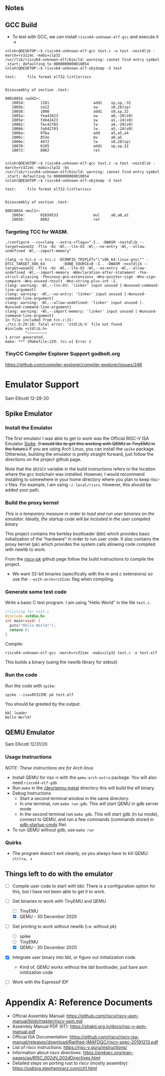 ## Notes

## GCC Build

 * To test with GCC, we can install `riscv64-unknown-elf-gcc` and execute it ->
```
cnlohr@DESKTOP:~$ riscv64-unknown-elf-gcc test.c -o test -nostdlib -march=rv32imc -mabi=ilp32
/usr/lib/riscv64-unknown-elf/bin/ld: warning: cannot find entry symbol _start; defaulting to 0000000000010054
cnlohr@DESKTOP:~$ riscv64-unknown-elf-objdump -S test

test:     file format elf32-littleriscv


Disassembly of section .text:

00010054 <add2>:
   10054:       1101                    addi    sp,sp,-32
   10056:       ce22                    sw      s0,28(sp)
   10058:       1000                    addi    s0,sp,32
   1005a:       fea42623                sw      a0,-20(s0)
   1005e:       feb42423                sw      a1,-24(s0)
   10062:       fec42703                lw      a4,-20(s0)
   10066:       fe842783                lw      a5,-24(s0)
   1006a:       97ba                    add     a5,a5,a4
   1006c:       853e                    mv      a0,a5
   1006e:       4472                    lw      s0,28(sp)
   10070:       6105                    addi    sp,sp,32
   10072:       8082                    ret
   
   
cnlohr@DESKTOP:~$ riscv64-unknown-elf-gcc test.c -o test -nostdlib -march=rv32imc -mabi=ilp32 -Os
/usr/lib/riscv64-unknown-elf/bin/ld: warning: cannot find entry symbol _start; defaulting to 0000000000010054
cnlohr@DESKTOP:~$ riscv64-unknown-elf-objdump -S test

test:     file format elf32-littleriscv


Disassembly of section .text:

00010054 <mul2>:
   10054:       02b50533                mul     a0,a0,a1
   10058:       8082                    ret
```

### Targeting TCC for WASM.

```
./configure --cc=clang --extra-cflags="-I.. -DWASM -nostdlib --target=wasm32 -flto -Oz -Wl,--lto-O3 -Wl,--no-entry -Wl,--allow-undefined -Wl,--import-memory"

clang -o tcc.o -c tcc.c -DCONFIG_TRIPLET="\"x86_64-linux-gnu\"" -DTCC_TARGET_X86_64        -DONE_SOURCE=0 -I.. -DWASM -nostdlib --target=wasm32 -flto -Oz -Wl,--lto-O3 -Wl,--no-entry -Wl,--allow-undefined -Wl,--import-memory -Wdeclaration-after-statement -fno-strict-aliasing -fheinous-gnu-extensions -Wno-pointer-sign -Wno-sign-compare -Wno-unused-result -Wno-string-plus-int -I. 
clang: warning: -Wl,--lto-O3: 'linker' input unused [-Wunused-command-line-argument]
clang: warning: -Wl,--no-entry: 'linker' input unused [-Wunused-command-line-argument]
clang: warning: -Wl,--allow-undefined: 'linker' input unused [-Wunused-command-line-argument]
clang: warning: -Wl,--import-memory: 'linker' input unused [-Wunused-command-line-argument]
In file included from tcc.c:21:
./tcc.h:29:10: fatal error: 'stdlib.h' file not found
#include <stdlib.h>
         ^~~~~~~~~~
1 error generated.
make: *** [Makefile:229: tcc.o] Error 1

```


### TinyCC Compiler Explorer Support godbolt.org

https://github.com/compiler-explorer/compiler-explorer/issues/246



# Emulator Support
Sam Ellicott 12-28-20

## Spike Emulator
### Install the Emulator
The first emulator I was able to get to work was the Official RISC-V ISA Emulator
[Spike](https://github.com/riscv/riscv-isa-sim). 
~~(I would like to get this working with QEMU or
TinyEMU in the future.)~~ If you are using Arch Linux, you can install the `spike` package.
Otherwise, building the emulator is pretty straight forward, just follow the directions on the
project github page. 

Note that the `$RISCV` variable in the build instructions refers to the
location where the gcc toolchain was installed. However, I would recommend installing
to somewhere in your home directory where you plan to keep risc-v files. For example,
I am using `~/.local/riscv`. However, this should be added your path.

### Build the proxy kernel
*This is a temporary measure in order to load and run user binaries on the emulator. Ideally,
the startup code will be included in the user compiled binary*

This project contains the berkley bootloader (bbl) which provides basic initialization of the
"hardware" in order to run user code. It also contains the proxy kernel (pk) which provides
the system calls allowing code compiled with newlib to work.

From the [riscv-pk](https://github.com/riscv/riscv-pk) github page follow the build instructions
to compile the project. 

* We want 32-bit binaries (specifically with the m and c extensions) so use
the `--with-arch=rv32imc` flag when compiling.

### Generate some test code
Write a basic C test program. I am using "Hello World" in the file `test.c`.
```C
//listing for test.c
#include <stdio.h>
int main(void) {
  puts("Hello World!");
  return 0;
}
```
Compile:
```
riscv64-unknown-elf-gcc -march=rv32imc -mabi=ilp32 test.c -o test.elf
```
This builds a binary (using the newlib library for stdout)

### Run the code
Run the code with `spike`:
```
spike --isa=RV32IMC pk test.elf
```

You should be greeted by the output:
```
bbl loader
Hello World!
```

## QEMU Emulator
Sam Ellicott 12/31/20

### Usage Instructions
*NOTE: These instructions are for Arch linux*

* Install QEMU for risc-v with the `qemu-arch-extra` package. You will also need
  `riscv64-elf-gdb`
* Run `make` in the [/dev/qemu-metal](dev/qemu-metal) directory this will build
  the elf binary.
* Debug Instructions
  * Start a second terminal window in the same directory.
  * In one terminal, run `make run-gdb`. This will start QEMU in gdb server mode
  * In the second terminal run `make gdb`. This will start gdb (in tui mode),
    connect to QEMU, and run a few commands (commands stored in 
    [gdb-startup-cmds](dev/qemu-metal/gdb_startup_cmds) file)
* To run QEMU without gdb, use `make run`

### Quirks
* The program doesn't exit cleanly, so you always have to kill QEMU: `ctrl+a, x`

## Things left to do with the emulator
* [ ] Compile user code to start with bbl. There is a configuration option for this, but I have
not been able to get it to work.
* [ ] Get binaries to work with TinyEMU and QEMU
  * [ ] TinyEMU
  * [x] QEMU - 30 December 2020
* [ ] Get printing to work without newlib (i.e. without pk)
  * [ ] spike
  * [ ] TinyEMU
  * [x] QEMU - 30 December 2020
* [x] Integrate user binary into bbl, or figure out initialization code.
  * Kind of, QEMU works without the bbl bootloader, just bare asm initilization code
* [ ] Work with the Espressif IDF


# Appendix A: Reference Documents
* Official Assembly Manual: https://github.com/riscv/riscv-asm-manual/blob/master/riscv-asm.md
* Assembly Manual PDF (IIT): https://shakti.org.in/docs/risc-v-asm-manual.pdf
* Official ISA Documentation: https://github.com/riscv/riscv-isa-manual/releases/download/Ratified-IMAFDQC/riscv-spec-20191213.pdf
* List of riscv instructions: https://risc-v.guru/instructions/
* Information about riscv directives: https://embarc.org/man-pages/as/RISC_002dV_002dDirectives.html
* Detailed steps on porting rust to riscv (mostly assembly): https://osblog.stephenmarz.com/ch1.html
